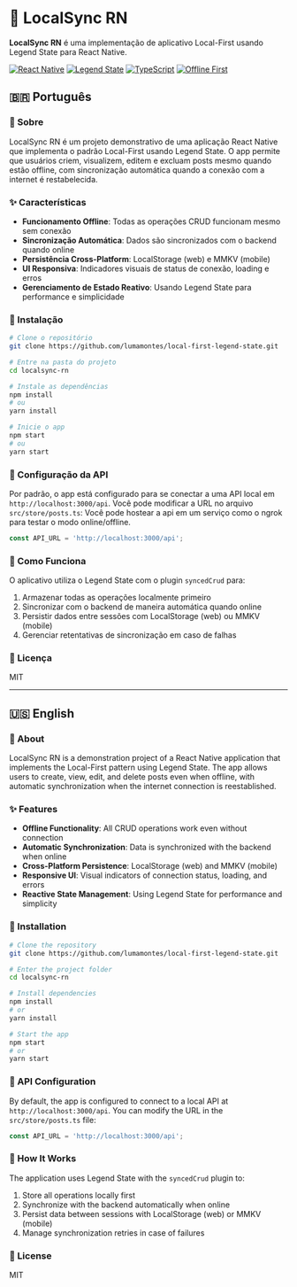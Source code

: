 # 🔄 LocalSync RN

**LocalSync RN** é uma implementação de aplicativo Local-First usando Legend State para React Native.

[![React Native](https://img.shields.io/badge/React_Native-20232A?style=for-the-badge&logo=react&logoColor=61DAFB)](https://reactnative.dev/)
[![Legend State](https://img.shields.io/badge/Legend_State-7749BD?style=for-the-badge)](https://legendapp.com/open-source/state/)
[![TypeScript](https://img.shields.io/badge/TypeScript-007ACC?style=for-the-badge&logo=typescript&logoColor=white)](https://www.typescriptlang.org/)
[![Offline First](https://img.shields.io/badge/Offline_First-45ADA8?style=for-the-badge)](https://offlinefirst.org/)

## 🇧🇷 Português

### 📱 Sobre

LocalSync RN é um projeto demonstrativo de uma aplicação React Native que implementa o padrão Local-First usando Legend State. O app permite que usuários criem, visualizem, editem e excluam posts mesmo quando estão offline, com sincronização automática quando a conexão com a internet é restabelecida.

### ✨ Características

- **Funcionamento Offline**: Todas as operações CRUD funcionam mesmo sem conexão
- **Sincronização Automática**: Dados são sincronizados com o backend quando online
- **Persistência Cross-Platform**: LocalStorage (web) e MMKV (mobile)
- **UI Responsiva**: Indicadores visuais de status de conexão, loading e erros
- **Gerenciamento de Estado Reativo**: Usando Legend State para performance e simplicidade

### 🚀 Instalação

```bash
# Clone o repositório
git clone https://github.com/lumamontes/local-first-legend-state.git

# Entre na pasta do projeto
cd localsync-rn

# Instale as dependências
npm install
# ou
yarn install

# Inicie o app
npm start
# ou
yarn start
```

### 🔧 Configuração da API

Por padrão, o app está configurado para se conectar a uma API local em `http://localhost:3000/api`. Você pode modificar a URL no arquivo `src/store/posts.ts`: Você pode hostear a api em um serviço como o ngrok para testar o modo online/offline.

```typescript
const API_URL = 'http://localhost:3000/api';
```

### 📖 Como Funciona

O aplicativo utiliza o Legend State com o plugin `syncedCrud` para:

1. Armazenar todas as operações localmente primeiro
2. Sincronizar com o backend de maneira automática quando online
3. Persistir dados entre sessões com LocalStorage (web) ou MMKV (mobile)
4. Gerenciar retentativas de sincronização em caso de falhas

### 📝 Licença

MIT

---

## 🇺🇸 English

### 📱 About

LocalSync RN is a demonstration project of a React Native application that implements the Local-First pattern using Legend State. The app allows users to create, view, edit, and delete posts even when offline, with automatic synchronization when the internet connection is reestablished.

### ✨ Features

- **Offline Functionality**: All CRUD operations work even without connection
- **Automatic Synchronization**: Data is synchronized with the backend when online
- **Cross-Platform Persistence**: LocalStorage (web) and MMKV (mobile)
- **Responsive UI**: Visual indicators of connection status, loading, and errors
- **Reactive State Management**: Using Legend State for performance and simplicity

### 🚀 Installation

```bash
# Clone the repository
git clone https://github.com/lumamontes/local-first-legend-state.git

# Enter the project folder
cd localsync-rn

# Install dependencies
npm install
# or
yarn install

# Start the app
npm start
# or
yarn start
```

### 🔧 API Configuration

By default, the app is configured to connect to a local API at `http://localhost:3000/api`. You can modify the URL in the `src/store/posts.ts` file:

```typescript
const API_URL = 'http://localhost:3000/api';
```

### 📖 How It Works

The application uses Legend State with the `syncedCrud` plugin to:

1. Store all operations locally first
2. Synchronize with the backend automatically when online
3. Persist data between sessions with LocalStorage (web) or MMKV (mobile)
4. Manage synchronization retries in case of failures

### 📝 License

MIT
